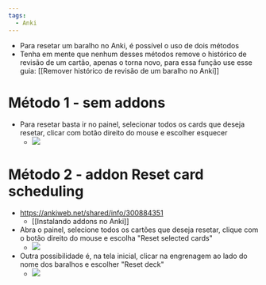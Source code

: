 ```yaml
---
tags:
  - Anki
---
```


+ Para resetar um baralho no Anki, é possível o uso de dois métodos
+ Tenha em mente que nenhum desses métodos remove o histórico de revisão de um cartão, apenas o torna novo, para essa função use esse guia: [[Remover histórico de revisão de um baralho no Anki]]
# Método 1 - sem addons
+ Para resetar basta ir no painel, selecionar todos os cards que deseja resetar, clicar com botão direito do mouse e escolher esquecer
	+ ![](https://i.imgur.com/7gvWPlt.png)

# Método 2 - addon Reset card scheduling
+ https://ankiweb.net/shared/info/300884351
	+ [[Instalando addons no Anki]]	
+ Abra o painel, selecione todos os cartões que deseja resetar, clique com o botão direito do mouse e escolha "Reset selected cards"
	+ ![](https://i.imgur.com/11YRWJ1.png)
+ Outra possibilidade é, na tela inicial, clicar na engrenagem ao lado do nome dos baralhos e escolher "Reset deck"
	+ ![](https://i.imgur.com/BzJnTuS.png)
